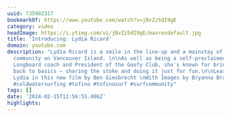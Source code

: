 ```yaml
---
uuid: 735902317
bookmarkOf: https://www.youtube.com/watch?v=jBvZz5dI9gE
category: video
headImage: https://i.ytimg.com/vi/jBvZz5dI9gE/maxresdefault.jpg
title: 'Introducing: Lydia Ricard'
domain: youtube.com
description: "Lydia Ricard is a smile in the line-up and a mainstay of the surfing
  community on Vancouver Island. \n\nAs well as being a self-proclaimed cheese addict,
  Longboard coach and President of the Goofy Club, she's known for bringing it right
  back to basics – sharing the stoke and doing it just for fun.​\n\nLearn more about
  Lydia in this new film by Ben Giesbrecht \nWith Images by Bryanna Bradley\n\n#surf
  #coldwatersurfing #tofino #tofinosurf #surfcommunity"
tags: []
date: '2024-02-15T12:56:55.486Z'
highlights:
---
```




